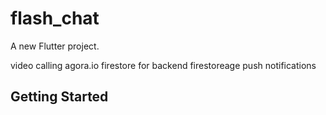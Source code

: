 # flash_chat

A new Flutter project.

video calling agora.io
firestore for backend
firestoreage
push notifications




## Getting Started

